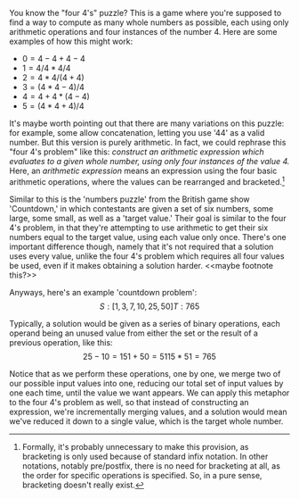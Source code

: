 You know the "four 4's" puzzle? This is a game where you're supposed to
find a way to compute as many whole numbers as possible, each using only
arithmetic operations and four instances of the number 4. Here are some
examples of how this might work:

- $`0 = 4 - 4 + 4 - 4`$
- $`1 = 4 / 4 * 4 / 4`$
- $`2 = 4 * 4 / (4 + 4)`$
- $`3 = (4 * 4 - 4) / 4`$
- $`4 = 4 + 4 * (4 - 4)`$
- $`5 = (4 * 4 + 4) / 4`$

It's maybe worth pointing out that there are many variations on this
puzzle: for example, some allow concatenation, letting you use '44' as a
valid number. But this version is purely arithmetic. In fact, we could
rephrase this "four 4's problem" like this: *construct an arithmetic
expression which evaluates to a given whole number, using only four
instances of the value 4.* Here, an *arithmetic expression* means an
expression using the four basic arithmetic operations, where the values
can be rearranged and bracketed.[^1]

[^1]: Formally, it's probably unnecessary to make this provision, as
bracketing is only used because of standard infix notation. In other
notations, notably pre/postfix, there is no need for bracketing at all,
as the order for specific operations is specified. So, in a pure sense,
bracketing doesn't really exist.

Similar to this is the 'numbers puzzle' from the British game show
'Countdown,' in which contestants are given a set of six numbers, some
large, some small, as well as a 'target value.' Their goal is similar to
the four 4's problem, in that they're attempting to use arithmetic to
get their six numbers equal to the target value, using each value only
once. There's one important difference though, namely that it's not
required that a solution uses every value, unlike the four 4's problem
which requires all four values be used, even if it makes obtaining a
solution harder. <<maybe footnote this?>>

Anyways, here's an example 'countdown problem':
$$
S: [1, 3, 7, 10, 25, 50]
T: 765
$$

Typically, a solution would be given as a series of binary operations,
each operand being an unused value from either the set or the result of
a previous operation, like this:
$$
25 - 10 = 15
1 + 50 = 51
15 * 51 = 765
$$

Notice that as we perform these operations, one by one, we merge two of
our possible input values into one, reducing our total set of input
values by one each time, until the value we want appears. We can apply
this metaphor to the four 4's problem as well, so that instead of
constructing an expression, we're incrementally merging values, and a
solution would mean we've reduced it down to a single value, which is
the target whole number.


